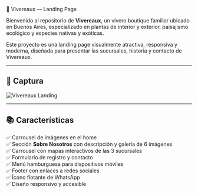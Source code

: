 🌿 Vivereaux — Landing Page

Bienvenido al repositorio de **Vivereaux**, un vivero boutique familiar ubicado en Buenos Aires, especializado en plantas de interior y exterior, paisajismo ecológico y especies nativas y exóticas.  

Este proyecto es una landing page visualmente atractiva, responsiva y moderna, diseñada para presentar las sucursales, historia y contacto de Vivereaux.

---

## 📸 Captura

![Vivereaux Landing](Imagenes/galeria-somos3.jpg)

---

## 📚 Características

✅ Carrousel de imágenes en el home  
✅ Sección **Sobre Nosotros** con descripción y galería de 6 imágenes  
✅ Carrousel con mapas interactivos de las 3 sucursales  
✅ Formulario de registro y contacto  
✅ Menú hamburguesa para dispositivos móviles  
✅ Footer con enlaces a redes sociales  
✅ Ícono flotante de WhatsApp  
✅ Diseño responsivo y accesible  

